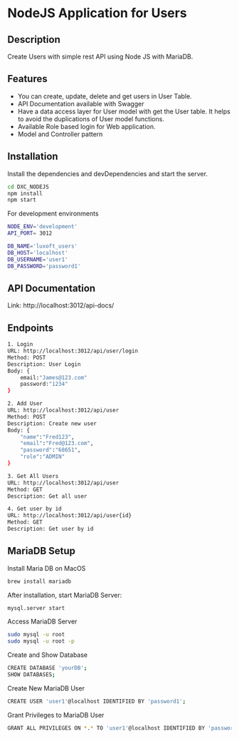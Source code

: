# NodeJS Application for Users 
## Description
Create Users with simple rest API using Node JS with MariaDB.

## Features
- You can create, update, delete and get users in User Table.
- API Documentation available with Swagger
- Have a data access layer for User model with get the User table. It helps to avoid the duplications of User model functions.
- Available Role based login for Web application.
- Model and Controller pattern

## Installation

Install the dependencies and devDependencies and start the server.

```sh
cd DXC_NODEJS
npm install
npm start
```

For development environments

```sh
NODE_ENV='development'
API_PORT= 3012

DB_NAME='luxoft_users'
DB_HOST='localhost'
DB_USERNAME='user1'
DB_PASSWORD='password1'
```

## API Documentation
Link: http://localhost:3012/api-docs/
## Endpoints

```sh
1. Login
URL: http://localhost:3012/api/user/login
Method: POST
Description: User Login 
Body: {
    email:"James@123.com"
    password:"1234"
}
```
```sh
2. Add User
URL: http://localhost:3012/api/user
Method: POST
Description: Create new user
Body: {
    "name":"Fred123",
    "email":"Fred@123.com",
    "password":"68651",
    "role":"ADMIN"
}
```
```sh
3. Get All Users
URL: http://localhost:3012/api/user
Method: GET
Description: Get all user
```
```sh
4. Get user by id
URL: http://localhost:3012/api/user{id}
Method: GET
Description: Get user by id
```

## MariaDB Setup
Install Maria DB on MacOS
```sh
brew install mariadb
```
After installation, start MariaDB Server:
```sh
mysql.server start
```
Access MariaDB Server
```sh
sudo mysql -u root
sudo mysql -u root -p
```
Create and Show Database
```sh
CREATE DATABASE 'yourDB';
SHOW DATABASES;
```
Create New MariaDB User
```sh
CREATE USER 'user1'@localhost IDENTIFIED BY 'password1';
```
Grant Privileges to MariaDB User
```sh
GRANT ALL PRIVILEGES ON *.* TO 'user1'@localhost IDENTIFIED BY 'password1';
```